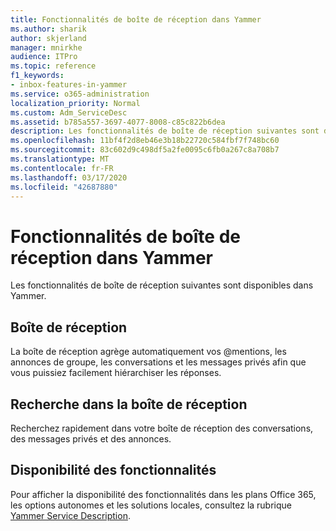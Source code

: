 ```yaml
---
title: Fonctionnalités de boîte de réception dans Yammer
ms.author: sharik
author: skjerland
manager: mnirkhe
audience: ITPro
ms.topic: reference
f1_keywords:
- inbox-features-in-yammer
ms.service: o365-administration
localization_priority: Normal
ms.custom: Adm_ServiceDesc
ms.assetid: b785a557-3697-4077-8008-c85c822b6dea
description: Les fonctionnalités de boîte de réception suivantes sont disponibles dans Yammer.
ms.openlocfilehash: 11bf4f2d8eb46e3b18b22720c584fbf7f748bc60
ms.sourcegitcommit: 83c602d9c498df5a2fe0095c6fb0a267c8a708b7
ms.translationtype: MT
ms.contentlocale: fr-FR
ms.lasthandoff: 03/17/2020
ms.locfileid: "42687880"
---
```

# <a name="inbox-features-in-yammer"></a>Fonctionnalités de boîte de réception dans Yammer

Les fonctionnalités de boîte de réception suivantes sont disponibles dans Yammer.
  
## <a name="inbox"></a>Boîte de réception

La boîte de réception agrège automatiquement vos @mentions, les annonces de groupe, les conversations et les messages privés afin que vous puissiez facilement hiérarchiser les réponses.
  
## <a name="inbox-search"></a>Recherche dans la boîte de réception

Recherchez rapidement dans votre boîte de réception des conversations, des messages privés et des annonces.
  
## <a name="feature-availability"></a>Disponibilité des fonctionnalités

Pour afficher la disponibilité des fonctionnalités dans les plans Office 365, les options autonomes et les solutions locales, consultez la rubrique [Yammer Service Description](yammer-service-description.md).
  


